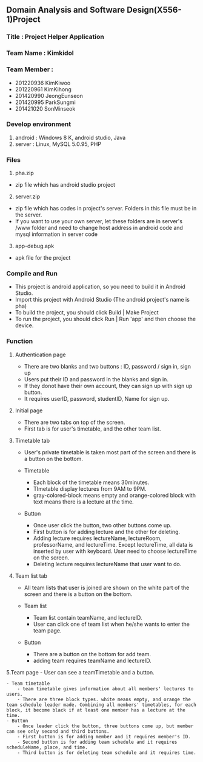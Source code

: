 ## Domain Analysis and Software Design(X556-1)Project

### Title : Project Helper Application

### Team Name : Kimkidol

### Team Member : 
+ 201220936 KimKiwoo
+ 201220961 KimKihong
+ 201420990 JeongEunseon
+ 201420995 ParkSungmi
+ 201421020 SonMinseok


### Develop environment
1. android : Windows 8 K, android studio, Java
2. server : Linux, MySQL 5.0.95, PHP


### Files
1. pha.zip
  + zip file which has android studio project

2. server.zip
  + zip file which has codes in project's server. Folders in this file must be in the server.
  + If you want to use your own server, let these folders are in server's /www folder and need to change host address in android code and mysql information in server code

3. app-debug.apk
  + apk file for the project


### Compile and Run
+ This project is android application, so you need to build it in Android Studio. 
+ Import this project with Android Studio (The android project's name is pha)
+ To build the project, you should click Build | Make Project
+ To run the project, you should click Run | Run 'app' and then choose the device.


### Function
1. Authentication page
	- There are two blanks and two buttons : ID, password / sign in, sign up
	- Users put their ID and password in the blanks and sign in.
	- If they donot have their own account, they can sign up with sign up button.
	- It requires userID, password, studentID, Name for sign up.

2. Initial page
	- There are two tabs on top of the screen.
	- First tab is for user's timetable, and the other team list.

3. Timetable tab
	- User's private timetable is taken most part of the screen and there is a button on the bottom.
	
	- Timetable
		- Each block of the timetable means 30minutes.
		- TImetable display lectures from 9AM to 9PM.
		- gray-colored-block means empty and orange-colored block with text means there is a lecture at the time.
	- Button
		- Once user click the button, two other buttons come up.
		- First button is for adding lecture and the other for deleting.
		- Adding lecture requires lectureName, lectureRoom, professorName, and lectureTime. Except lectureTime, all data is inserted by user with keyboard. User need to choose lectureTime on the screen.
		- Deleting lecture requires lectureName that user want to do.

4. Team list tab
	- All team lists that user is joined are shown on the white part of the screen and there is a button on the bottom.

	- Team list
		- Team list contain teamName, and lectureID.
		- User can click one of team list when he/she wants to enter the team page.
	- Button
		- There are a button on the bottom for add team.
		- adding team requires teamName and lectureID.

5.Team page
	- User can see a teamTimetable and a button.
	 
	- Team timetable
		- team timetable gives information about all members' lectures to users.
		- There are three block types. white means empty, and orange the team schedule leader made. Combining all members' timetables, for each block, it become black if at least one member has a lecture at the time.
	- Button
		- Once leader click the button, three buttons come up, but member can see only second and third buttons.
		- First button is for adding member and it requires member's ID.
		- Second button is for adding team schedule and it requires scheduleName, place, and time.
		- Third button is for deleting team schedule and it requires time.
